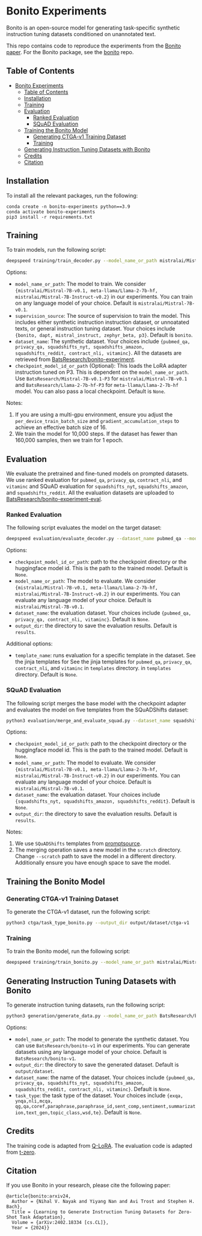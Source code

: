 # Bonito Experiments

Bonito is an open-source model for generating task-specific synthetic instruction tuning datasets conditioned on unannotated text.

This repo contains code to reproduce the experiments from the [Bonito paper](https://arxiv.org/abs/2402.18334).
For the Bonito package, see the [bonito](https://github.com/BatsResearch/bonito) repo. 

## Table of Contents
- [Bonito Experiments](#bonito-experiments)
  - [Table of Contents](#table-of-contents)
  - [Installation](#installation)
  - [Training](#training)
  - [Evaluation](#evaluation)
    - [Ranked Evaluation](#ranked-evaluation)
    - [SQuAD Evaluation](#squad-evaluation)
  - [Training the Bonito Model](#training-the-bonito-model)
    - [Generating CTGA-v1 Training Dataset](#generating-ctga-v1-training-dataset)
    - [Training](#training-1)
  - [Generating Instruction Tuning Datasets with Bonito](#generating-instruction-tuning-datasets-with-bonito)
  - [Credits](#credits)
  - [Citation](#citation)

## Installation
To install all the relevant packages, run the following:
```
conda create -n bonito-experiments python==3.9
conda activate bonito-experiments
pip3 install -r requirements.txt
```

## Training
To train models, run the following script:
```bash
deepspeed training/train_decoder.py --model_name_or_path mistralai/Mistral-7B-v0.1 --supervision_source bonito --dataset_name pubmed_qa --output_dir output/models/bonito_pubmed_qa_mistral
```
Options:
- `model_name_or_path`: The model to train. We consider `{mistralai/Mistral-7B-v0.1, meta-llama/Llama-2-7b-hf, mistralai/Mistral-7B-Instruct-v0.2}` in our experiments. You can train on any language model of your choice. Default is `mistralai/Mistral-7B-v0.1`.
- `supervision_source`: The source of supervision to train the model. This includes either synthetic instruction instruction dataset, or unnoatated texts, or general instruction tuning dataset. Your choices include `{bonito, dapt, mistral_instruct, zephyr_beta, p3}`. Default is `bonito`.
- `dataset_name`: The synthetic dataset. Your choices include `{pubmed_qa, privacy_qa, squadshifts_nyt, squadshifts_amazon, squadshifts_reddit, contract_nli, vitaminc}`. All the datasets are retrieved from [BatsResearch/bonito-experiment](https://huggingface.co/datasets/BatsResearch/bonito-experiment).
- `checkpoint_model_id_or_path` (Optional): This loads the LoRA adapter instruction tuned on P3. This is dependent on the `model_name_or_path`.
Use `BatsResearch/Mistral-7B-v0.1-P3` for `mistralai/Mistral-7B-v0.1` and `BatsResearch/Llama-2-7b-hf-P3` for `meta-llama/Llama-2-7b-hf` model.
You can also pass a local checkpoint. Default is `None`.

Notes:
1. If you are using a multi-gpu environment, ensure you adjust the `per_device_train_batch_size` and `gradient_accumulation_steps` to achieve an effective batch size of 16.
2. We train the model for 10,000 steps. If the dataset has fewer than 160,000 samples, then we train for 1 epoch.

## Evaluation
We evaluate the pretrained and fine-tuned models on prompted datasets.
We use ranked evaluation for `pubmed_qa`, `privacy_qa`, `contract_nli`, and `vitaminc` and SQuAD evaluation for `squadshifts_nyt`, `squadshifts_amazon`, and `squadshifts_reddit`.
All the evaluation datasets are uploaded to [BatsResearch/bonito-experiment-eval](https://huggingface.co/datasets/BatsResearch/bonito-experiment-eval).

### Ranked Evaluation

The following script evaluates the model on the target dataset:

```bash
deepspeed evaluation/evaluate_decoder.py --dataset_name pubmed_qa --model_name_or_path mistralai/Mistral-7B-v0.1 --checkpoint_model_id_or_path <checkpoint_path> --output_dir results/bonito-mistral-pubmed_qa --bf16
```

Options:
- `checkpoint_model_id_or_path`: path to the checkpoint directory or the huggingface model id. This is the path to the trained model. Default is `None`.
- `model_name_or_path`: The model to evaluate. We consider `{mistralai/Mistral-7B-v0.1, meta-llama/Llama-2-7b-hf, mistralai/Mistral-7B-Instruct-v0.2}` in our experiments. You can evaluate any language model of your choice. Default is `mistralai/Mistral-7B-v0.1`.
- `dataset_name`: the evaluation dataset. Your choices include `{pubmed_qa, privacy_qa, contract_nli, vitaminc}`. Default is `None`.
- `output_dir`: the directory to save the evaluation results. Default is `results`.

Additional options:
- `template_name`: runs evaluation for a specific template in the dataset. See the jinja templates for See the jinja templates for `pubmed_qa`, `privacy_qa`, `contract_nli`, and `vitaminc` in `templates` directory.  in `templates` directory. Default is `None`.


### SQuAD Evaluation

The following script merges the base model with the checkpoint adapter and evaluates the model on five templates from the SQuADShifts dataset:

```bash
python3 evaluation/merge_and_evaluate_squad.py --dataset_name squadshifts_nyt --model_name_or_path mistralai/Mistral-7B-v0.1 --checkpoint_model_id_or_path <checkpoint_path> --output_dir results/bonito-mistral-squadshifts_nyt
```


Options:
- `checkpoint_model_id_or_path`: path to the checkpoint directory or the huggingface model id. This is the path to the trained model. Default is `None`.
- `model_name_or_path`: The model to evaluate. We consider `{mistralai/Mistral-7B-v0.1, meta-llama/Llama-2-7b-hf, mistralai/Mistral-7B-Instruct-v0.2}` in our experiments. You can evaluate any language model of your choice. Default is `mistralai/Mistral-7B-v0.1`.
- `dataset_name`: the evaluation dataset. Your choices include `{squadshifts_nyt, squadshifts_amazon, squadshifts_reddit}`. Default is `None`.
- `output_dir`: the directory to save the evaluation results. Default is `results`.


Notes:
1. We use `SQuADShifts` templates from [promptsource](https://github.com/bigscience-workshop/promptsource).
2. The merging operation saves a new model in the `scratch` directory. Change `--scratch` path to save the model in a different directory. Additionally ensure you have enough space to save the model.


## Training the Bonito Model

### Generating CTGA-v1 Training Dataset
To generate the CTGA-v1 dataset, run the following script:
```bash
python3 ctga/task_type_bonito.py --output_dir output/dataset/ctga-v1
```

### Training
To train the Bonito model, run the following script:
```bash
deepspeed training/train_bonito.py --model_name_or_path mistralai/Mistral-7B-v0.1 --training_type="bonito_training" --dataset_name ctga-v1 --output_dir output/model/bonito_ctga-v1_mistral --max_steps 100000 --max_eval_samples 10000 --save_steps 10000 --save_total_limit 10
```

## Generating Instruction Tuning Datasets with Bonito
To generate instruction tuning datasets, run the following script:
```bash
python3 generation/generate_data.py --model_name_or_path BatsResearch/bonito-v1 --output_dir output/dataset/contract_nli --dataset_name contract_nli --task_type nli
```

Options:
- `model_name_or_path`: The model to generate the synthetic dataset. You can use  `BatsResearch/bonito-v1` in our experiments. You can generate datasets using any language model of your choice. Default is `BatsResearch/bonito-v1`.
- `output_dir`: the directory to save the generated dataset. Default is `output/dataset`.
- `dataset_name`: the name of the dataset. Your choices include `{pubmed_qa, privacy_qa, squadshifts_nyt, squadshifts_amazon, squadshifts_reddit, contract_nli, vitaminc}`. Default is `None`.
- `task_type`: the task type of the dataset. Your choices include `{exqa, ynqa,nli,mcqa, qg,qa,coref,paraphrase,paraphrase_id,sent_comp,sentiment,summarization,text_gen,topic_class,wsd,te}`. Default is `None`.


##  Credits

The training code is adapted from [Q-LoRA](https://github.com/artidoro/qlora). The evaluation code is adapted from [t-zero](https://github.com/bigscience-workshop/t-zero).


## Citation
If you use Bonito in your research, please cite the following paper:
```
@article{bonito:arxiv24,
  Author = {Nihal V. Nayak and Yiyang Nan and Avi Trost and Stephen H. Bach},
  Title = {Learning to Generate Instruction Tuning Datasets for Zero-Shot Task Adaptation},
  Volume = {arXiv:2402.18334 [cs.CL]},
  Year = {2024}}
```

